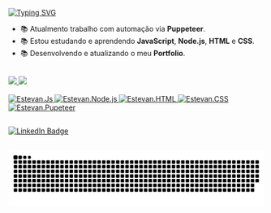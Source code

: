 [![Typing SVG](https://readme-typing-svg.herokuapp.com?font=Fira+Code&pause=900&color=C238F7&width=435&lines=Ol%C3%A1%2C+Bem+vindo+ao+perfil+do..;Estevan+Sena)](https://git.io/typing-svg)


- 📚 Atualmento trabalho com automação via **Puppeteer**.
- 📚 Estou estudando e aprendendo **JavaScript**, **Node.js**, **HTML** e **CSS**.
- 📚 Desenvolvendo e atualizando o meu **Portfolio**.

<div><br> 
<a href="https://github.com/estevansena">
<img height="180em" src="https://github-readme-stats.vercel.app/api?username=estevansena&show_icons=true&theme=tokyonight"/>
<img height="180em" src="https://github-readme-stats.vercel.app/api/top-langs/?username=estevansena&layout=compact&theme=tokyonight"/>
</div>
  
<div style="display: inline_block"><br>
<img aligh="center" alt="Estevan.Js" height="30" width="40" src="https://cdn.jsdelivr.net/gh/devicons/devicon@latest/icons/javascript/javascript-original.svg">
<img aligh="center" alt="Estevan.Node.js" height="30" width="40" src="https://cdn.jsdelivr.net/gh/devicons/devicon@latest/icons/nodejs/nodejs-plain.svg">
<img aligh="center" alt="Estevan.HTML" height="30" width="40" src="https://cdn.jsdelivr.net/gh/devicons/devicon@latest/icons/html5/html5-original.svg">
<img aligh="center" alt="Estevan.CSS" height="30" width="40" src="https://cdn.jsdelivr.net/gh/devicons/devicon@latest/icons/css3/css3-original.svg">
<img aligh="center" alt="Estevan.Pupeteer" height="30" width="40" src="https://cdn.jsdelivr.net/gh/devicons/devicon@latest/icons/puppeteer/puppeteer-original.svg">
</div>

##

<div>
  <a href="https://www.linkedin.com/in/estevan-bruno-sena-256a5524a/" target="_blank">
    <img src="https://img.shields.io/badge/LinkedIn-0077B5?style=for-the-badge&logo=linkedin&logoColor=white" alt="LinkedIn Badge">
  </a>
</div>

##

 <picture align="center">
  <source media="(prefers-color-scheme: dark)" srcset="https://raw.githubusercontent.com/mari4souza/mari4souza/output/github-contribution-grid-snake-dark.svg">
  <source media="(prefers-color-scheme: light)" srcset="https://raw.githubusercontent.com/mari4souza/mari4souza/output/github-contribution-grid-snake-dark.svg">
  <img align="center" alt="github contribution grid snake animation" src="https://raw.githubusercontent.com/mari4souza/mari4souza/output/github-contribution-grid-snake.svg">
</picture>



          
    
          

